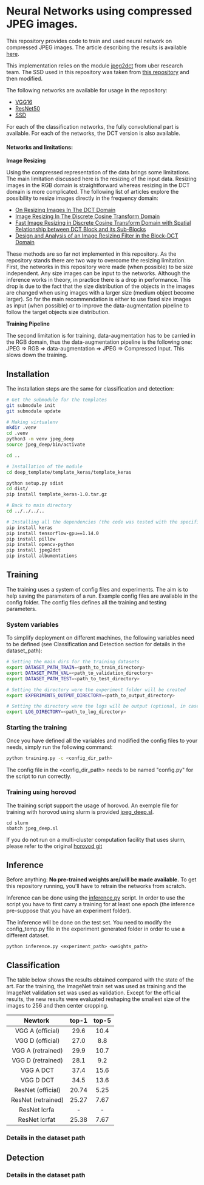 # Neural Networks using compressed JPEG images.

This repository provides code to train and used neural network on compressed JPEG images. The article describing the results is available [here](https://arxiv.org/abs/1904.08408).

This implementation relies on the module [jpeg2dct](https://github.com/uber-research/jpeg2dct) from uber research team. The SSD used in this repository was taken from [this repository](https://github.com/pierluigiferrari/ssd_keras) and then modified.

The following networks are available for usage in the repository:

- [VGG16](https://arxiv.org/abs/1409.1556)
- [ResNet50](https://arxiv.org/abs/1512.03385)
- [SSD](https://arxiv.org/abs/1512.02325)

For each of the classification networks, the fully convolutional part is available.
For each of the networks, the DCT version is also available.

#### Networks and limitations:

**Image Resizing**

Using the compressed representation of the data brings some limitations. The main limitation discussed here is the resizing of the input data. Resizing images in the RGB domain is straightforward whereas resizing in the DCT domain is more complicated. The following list of articles explore the possibility to resize images directly in the frequency domain:

- [On Resizing Images In The DCT Domain](https://ieeexplore.ieee.org/document/1421685)
- [Image Resizing In The Discrete Cosine Transform Domain](https://ieeexplore.ieee.org/document/537460)
- [Fast Image Resizing in Discrete Cosine Transform Domain with Spatial Relationship between DCT Block and its Sub-Blocks](https://ieeexplore.ieee.org/document/4590237)
- [Design and Analysis of an Image Resizing Filter in the Block-DCT Domain](https://www.researchgate.net/publication/3308607_Design_and_Analysis_of_an_Image_Resizing_Filter_in_the_Block-DCT_Domain)


These methods are so far not implemented in this repository. As the repository stands there are two way to overcome the resizing limitation. First, the networks in this repository were made (when possible) to be size independent. Any size images can be input to the networks. Although the inference works in theory, in practice there is a drop in performance. This drop is due to the fact that the size distribution of the objects in the images are changed when using images with a larger size (medium object become larger). So far the main recommendation is either to use fixed size images as input (when possible) or to improve the data-augmentation pipeline to follow the target objects size distribution.

**Training Pipeline**

The second limitation is for training, data-augmentation has to be carried in the RGB domain, thus the data-augmentation pipeline is the following one: JPEG => RGB => data-augmentation => JPEG => Compressed Input. This slows down the training.

## Installation

The installation steps are the same for classification and detection:

```bash
# Get the submodule for the templates
git submodule init
git submodule update

# Making virtualenv
mkdir .venv
cd .venv
python3 -m venv jpeg_deep
source jpeg_deep/bin/activate

cd ..

# Installation of the module
cd deep_template/template_keras/template_keras

python setup.py sdist
cd dist/
pip install template_keras-1.0.tar.gz

# Back to main directory
cd ../../../..

# Installing all the dependencies (the code was tested with the specified version numbers)
pip install keras
pip install tensorflow-gpu==1.14.0
pip install pillow
pip install opencv-python
pip install jpeg2dct
pip install albumentations
```

## Training

The training uses a system of config files and experiments. The aim is to help saving the parameters of a run.
Example config files are available in the config folder. The config files defines all the training and testing parameters. 

### System variables

To simplify deployment on different machines, the following variables need to be defined (see Classification and Detection section for details in the dataset_path):

```bash
# Setting the main dirs for the training datasets
export DATASET_PATH_TRAIN=<path_to_train_directory>
export DATASET_PATH_VAL=<path_to_validation_directory>
export DATASET_PATH_TEST=<path_to_test_directory>

# Setting the directory were the experiment folder will be created
export EXPERIMENTS_OUTPUT_DIRECTORY=<path_to_output_directory>

# Setting the directory were the logs will be output (optional, in case you use slurm)
export LOG_DIRECTORY=<path_to_log_directory>
```

### Starting the training

Once you have defined all the variables and modified the config files to your needs, simply run the following command:

```bash
python training.py -c <config_dir_path>
```

The config file in the <config_dir_path> needs to be named "config.py" for the script to run correctly.

### Training using horovod

The training script support the usage of horovod. An exemple file for training with horovod using slurm is provided [jpeg_deep.sl](slurm/jpeg_deep.sl).

```
cd slurm
sbatch jpeg_deep.sl
```

If you do not run on a multi-cluster computation facility that uses slurm, please refer to the original [horovod git](https://github.com/horovod/horovod)

## Inference

Before anything: **No pre-trained weights are/will be made available.** To get this repository running, you'll have to retrain the networks from scratch.

Inference can be done using the [inference.py](inference.py) script. In order to use the script you have to first carry a training for at least one epoch (the inference pre-suppose that you have an experiment folder).

The inference will be done on the test set. You need to modify the config_temp.py file in the experiment generated folder in order to use a different dataset.

```
python inference.py <experiment_path> <weights_path>
```

## Classification

The table below shows the results obtained compared with the state of the art. For the training, the ImageNet train set was used as training and the ImageNet validation set was used as validation. Except for the official results, the new results were evaluated reshaping the smallest size of the images to 256 and then center cropping.

| Newtork | top-1 | top-5 |
|:-:|:-:|:-:|
| VGG A (official) | 29.6 | 10.4 |
| VGG D (official) | 27.0 | 8.8 |
| VGG A (retrained) | 29.9 | 10.7 |
| VGG D (retrained) | 28.1 | 9.2 |
| VGG A DCT | 37.4 | 15.6 |
| VGG D DCT | 34.5 | 13.6 |
| ResNet (official) | 20.74 | 5.25 |
| ResNet (retrained) | 25.27 | 7.67 |
| ResNet lcrfa | - | - |
| ResNet lcrfat | 25.38 | 7.67 |

### Details in the dataset path

## Detection

### Details in the dataset path

